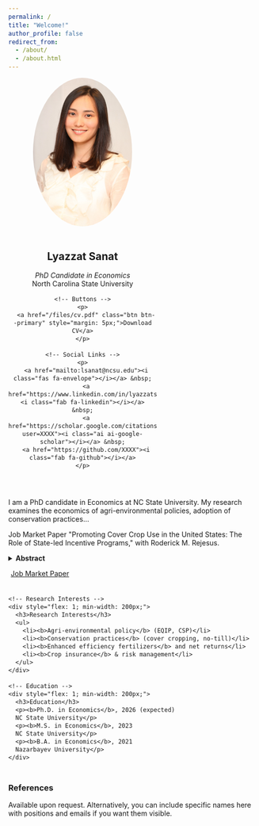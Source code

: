 ```yaml
---
permalink: /
title: "Welcome!"
author_profile: false
redirect_from: 
  - /about/
  - /about.html
---
```


<div style="display: flex; flex-wrap: wrap; gap: 30px; align-items: flex-start;">

  <!-- Left column -->
  <div style="flex: 1; min-width: 250px; max-width: 300px; text-align: center;">
    <img src="/images/Headshot_LS.jpg" alt="Lyazzat Sanat" style="border-radius: 50%; width: 200px; margin-bottom: 15px;">
    <h2>Lyazzat Sanat</h2>
    <p><em>PhD Candidate in Economics</em><br>North Carolina State University</p>

    <!-- Buttons -->
    <p>
      <a href="/files/cv.pdf" class="btn btn--primary" style="margin: 5px;">Download CV</a>
    </p>

    <!-- Social Links -->
    <p>
      <a href="mailto:lsanat@ncsu.edu"><i class="fas fa-envelope"></i></a> &nbsp;
      <a href="https://www.linkedin.com/in/lyazzatsanat"><i class="fab fa-linkedin"></i></a> &nbsp;
      <a href="https://scholar.google.com/citations?user=XXXX"><i class="ai ai-google-scholar"></i></a> &nbsp;
      <a href="https://github.com/XXXX"><i class="fab fa-github"></i></a>
    </p>
  </div>

  <!-- Right column -->
  <div style="flex: 2; min-width: 300px;">

  <p>
    I am a PhD candidate in Economics at NC State University. My research examines the economics of agri-environmental policies, adoption of conservation practices...
  </p>
  
Job Market Paper
"Promoting Cover Crop Use in the United States: The Role of State-led Incentive Programs," with Roderick M. Rejesus. 
  <!-- Collapsible Abstract -->
  <details>
    <summary style="cursor: pointer; font-weight: bold;">Abstract</summary>
    <p style="margin-top:10px;">
      [This study examines the role of state-led conservation programs in promoting cover crop adoption in the United
States (US). Utilizing county-level satellite data on cover crop acres from 16 US states between 2005 and 2020, our study
employs a staggered difference-in-differences (DiD) framework to estimate the impacts of these programs on cover crop
uptake. The findings reveal that state programs significantly increase initial short-term adoption of cover crops. However,
there is evidence that the strong initial adoption impact of state programs is generally not sustained over the longer term
several years after the introduction of the state program. Bolstering state-level conservation programs offers a practical
pathway to accelerate cover crop adoption rates and meet environmental goals in the short-term, especially since these
programs are flexibly designed and tailored to local needs. Nonetheless, program design adjustments or new policy instruments may be needed.]
    </p>
  </details>
  <p>
      <a href="/files/jmp.pdf" class="btn btn--info" style="margin: 5px;">Job Market Paper</a>
    </p>

  <!-- Two-column section -->
  <div style="display: flex; flex-wrap: wrap; gap: 40px; margin-top: 20px;">

    <!-- Research Interests -->
    <div style="flex: 1; min-width: 200px;">
      <h3>Research Interests</h3>
      <ul>
        <li><b>Agri-environmental policy</b> (EQIP, CSP)</li>
        <li><b>Conservation practices</b> (cover cropping, no-till)</li>
        <li><b>Enhanced efficiency fertilizers</b> and net returns</li>
        <li><b>Crop insurance</b> & risk management</li>
      </ul>
    </div>

    <!-- Education -->
    <div style="flex: 1; min-width: 200px;">
      <h3>Education</h3>
      <p><b>Ph.D. in Economics</b>, 2026 (expected)
      NC State University</p>
      <p><b>M.S. in Economics</b>, 2023
      NC State University</p>
      <p><b>B.A. in Economics</b>, 2021
      Nazarbayev University</p>
    </div>
  </div>

  <!-- References -->
  <div style="margin-top: 30px;">
    <h3>References</h3>
    <p>
      Available upon request. Alternatively, you can include specific names here with positions 
      and emails if you want them visible.
    </p>
  </div>

  </div>
</div>
